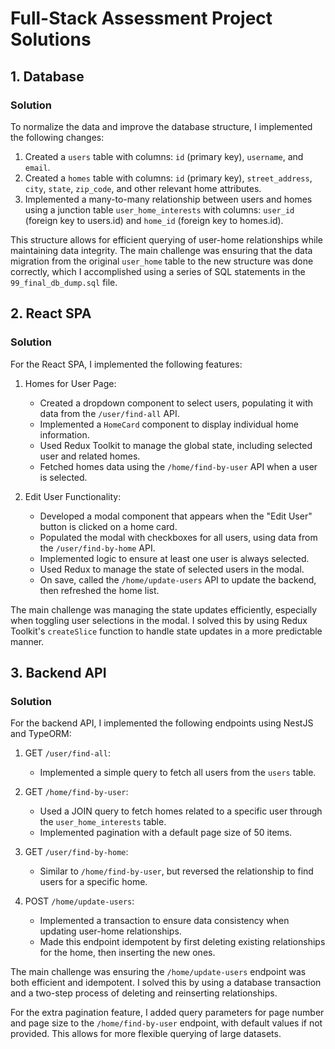 # Full-Stack Assessment Project Solutions

## 1. Database

### Solution

To normalize the data and improve the database structure, I implemented the following changes:

1. Created a `users` table with columns: `id` (primary key), `username`, and `email`.
2. Created a `homes` table with columns: `id` (primary key), `street_address`, `city`, `state`, `zip_code`, and other relevant home attributes.
3. Implemented a many-to-many relationship between users and homes using a junction table `user_home_interests` with columns: `user_id` (foreign key to users.id) and `home_id` (foreign key to homes.id).

This structure allows for efficient querying of user-home relationships while maintaining data integrity. The main challenge was ensuring that the data migration from the original `user_home` table to the new structure was done correctly, which I accomplished using a series of SQL statements in the `99_final_db_dump.sql` file.

## 2. React SPA

### Solution

For the React SPA, I implemented the following features:

1. Homes for User Page:
   - Created a dropdown component to select users, populating it with data from the `/user/find-all` API.
   - Implemented a `HomeCard` component to display individual home information.
   - Used Redux Toolkit to manage the global state, including selected user and related homes.
   - Fetched homes data using the `/home/find-by-user` API when a user is selected.

2. Edit User Functionality:
   - Developed a modal component that appears when the "Edit User" button is clicked on a home card.
   - Populated the modal with checkboxes for all users, using data from the `/user/find-by-home` API.
   - Implemented logic to ensure at least one user is always selected.
   - Used Redux to manage the state of selected users in the modal.
   - On save, called the `/home/update-users` API to update the backend, then refreshed the home list.

The main challenge was managing the state updates efficiently, especially when toggling user selections in the modal. I solved this by using Redux Toolkit's `createSlice` function to handle state updates in a more predictable manner.

## 3. Backend API

### Solution

For the backend API, I implemented the following endpoints using NestJS and TypeORM:

1. GET `/user/find-all`: 
   - Implemented a simple query to fetch all users from the `users` table.

2. GET `/home/find-by-user`:
   - Used a JOIN query to fetch homes related to a specific user through the `user_home_interests` table.
   - Implemented pagination with a default page size of 50 items.

3. GET `/user/find-by-home`:
   - Similar to `/home/find-by-user`, but reversed the relationship to find users for a specific home.

4. POST `/home/update-users`:
   - Implemented a transaction to ensure data consistency when updating user-home relationships.
   - Made this endpoint idempotent by first deleting existing relationships for the home, then inserting the new ones.

The main challenge was ensuring the `/home/update-users` endpoint was both efficient and idempotent. I solved this by using a database transaction and a two-step process of deleting and reinserting relationships.

For the extra pagination feature, I added query parameters for page number and page size to the `/home/find-by-user` endpoint, with default values if not provided. This allows for more flexible querying of large datasets.